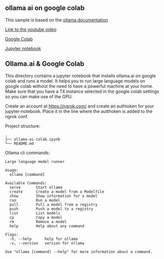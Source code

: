 ## ollama ai on google colab

This sample is based on the [ollama documentation](https://github.com/jmorganca/ollama/tree/5687f1a0cfa3d2408bfcb04f4342f657f6dada58/examples/jupyter-notebook) 

[Link to the youtube video](https://youtu.be/Qa1h7ygwQq8)

[Google Colab](https://colab.google)

[Jupyter notebook](./ollama-ai-colab.ipynb)

## Ollama.ai & Google Colab

This directory contains a jupyter notebook that installs ollama.ai on google colab and runs a model.
It helps you to run large language models on google colab without the need to have a powerful machine at your home.
Make sure that you have a T4 instance selected in the google colab settings so you can make use of the GPU.

Create an account at https://ngrok.com/ and create an authtoken for your jupyter-notebook. Place it in the line where the autthoken is added to the ngrok conf.

Project structure:
```
.
├── ollama-ai-colab.ipynb
└── README.md
```
Ollama cli commands:
```
Large language model runner

Usage:
  ollama [command]

Available Commands:
  serve       Start ollama
  create      Create a model from a Modelfile
  show        Show information for a model
  run         Run a model
  pull        Pull a model from a registry
  push        Push a model to a registry
  list        List models
  cp          Copy a model
  rm          Remove a model
  help        Help about any command

Flags:
  -h, --help      help for ollama
  -v, --version   version for ollama

Use "ollama [command] --help" for more information about a command.
```
